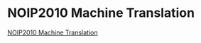 # NOIP2010 Machine Translation
[NOIP2010 Machine Translation](https://aiwithcloud.com/2022/09/15/noip2010_machine_translation/)